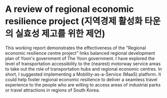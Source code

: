 # A review of regional economic resilience project (지역경제 활성화 타운의 실효성 제고를 위한 제언)

This working report demonstrates the effectiveness of the "Regional economic resilience centre project" links balanced regional development plan of Yoon's government of The Yoon government. I have explored the level of transportation accessibility to the (nearest) motorway service areas to take out the role of transportation hubs and regional economic centres. In short, I suggested implementing a Mobility-as-a-Service (MaaS) platform. It could help foster regional economic resilience to deliver a seamless travel experience to the people who are willing to access areas of industrial parks or travel attractions in regions of South Korea.
